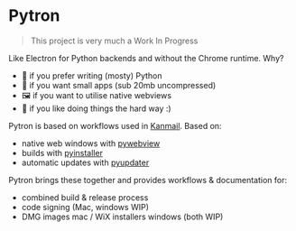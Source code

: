 # Pytron

> This project is very much a Work In Progress

Like Electron for Python backends and without the Chrome runtime. Why?

- 🐍 if you prefer writing (mosty) Python
- 💾 if you want small apps (sub 20mb uncompressed)
- 🖼 if you want to utilise native webviews
- 💪 if you like doing things the hard way :)

Pytron is based on workflows used in [Kanmail](https://kanmail.io). Based on:

- native web windows with [pywebview](https://pywebview.flowrl.com/)
- builds with [pyinstaller](http://www.pyinstaller.org/)
- automatic updates with [pyupdater](https://www.pyupdater.org/)

Pytron brings these together and provides workflows & documentation for:

- combined build & release process 
- code signing (Mac, windows WIP)
- DMG images mac / WiX installers windows (both WIP)
